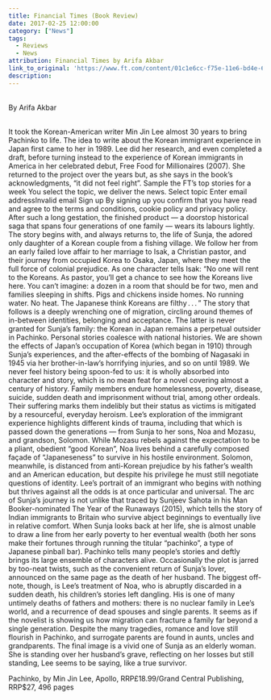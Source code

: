 ```yaml
---
title: Financial Times (Book Review)
date: 2017-02-25 12:00:00
category: ["News"]
tags:
  - Reviews
  - News
attribution: Financial Times by Arifa Akbar
link_to_original: 'https://www.ft.com/content/01c1e6cc-f75e-11e6-bd4e-68d53499ed71'
description:
---
```



<br>By Arifa Akbar

<br>It took the Korean-American writer Min Jin Lee almost 30 years to bring Pachinko to life. The idea to write about the Korean immigrant experience in Japan first came to her in 1989. Lee did her research, and even completed a draft, before turning instead to the experience of Korean immigrants in America in her celebrated debut, Free Food for Millionaires (2007). She returned to the project over the years but, as she says in the book’s acknowledgments, “it did not feel right”. Sample the FT’s top stories for a week You select the topic, we deliver the news. Select topic Enter email addressInvalid email Sign up By signing up you confirm that you have read and agree to the terms and conditions, cookie policy and privacy policy. After such a long gestation, the finished product — a doorstop historical saga that spans four generations of one family — wears its labours lightly. The story begins with, and always returns to, the life of Sunja, the adored only daughter of a Korean couple from a fishing village. We follow her from an early failed love affair to her marriage to Isak, a Christian pastor, and their journey from occupied Korea to Osaka, Japan, where they meet the full force of colonial prejudice. As one character tells Isak: “No one will rent to the Koreans. As pastor, you’ll get a chance to see how the Koreans live here. You can’t imagine: a dozen in a room that should be for two, men and families sleeping in shifts. Pigs and chickens inside homes. No running water. No heat. The Japanese think Koreans are filthy . . . ” The story that follows is a deeply wrenching one of migration, circling around themes of in-between identities, belonging and acceptance. The latter is never granted for Sunja’s family: the Korean in Japan remains a perpetual outsider in Pachinko. Personal stories coalesce with national histories. We are shown the effects of Japan’s occupation of Korea (which began in 1910) through Sunja’s experiences, and the after-effects of the bombing of Nagasaki in 1945 via her brother-in-law’s horrifying injuries, and so on until 1989. We never feel history being spoon-fed to us: it is wholly absorbed into character and story, which is no mean feat for a novel covering almost a century of history. Family members endure homelessness, poverty, disease, suicide, sudden death and imprisonment without trial, among other ordeals. Their suffering marks them indelibly but their status as victims is mitigated by a resourceful, everyday heroism. Lee’s exploration of the immigrant experience highlights different kinds of trauma, including that which is passed down the generations — from Sunja to her sons, Noa and Mozasu, and grandson, Solomon. While Mozasu rebels against the expectation to be a pliant, obedient “good Korean”, Noa lives behind a carefully composed façade of “Japaneseness” to survive in his hostile environment. Solomon, meanwhile, is distanced from anti-Korean prejudice by his father’s wealth and an American education, but despite his privilege he must still negotiate questions of identity. Lee’s portrait of an immigrant who begins with nothing but thrives against all the odds is at once particular and universal. The arc of Sunja’s journey is not unlike that traced by Sunjeev Sahota in his Man Booker-nominated The Year of the Runaways (2015), which tells the story of Indian immigrants to Britain who survive abject beginnings to eventually live in relative comfort. When Sunja looks back at her life, she is almost unable to draw a line from her early poverty to her eventual wealth (both her sons make their fortunes through running the titular “pachinko”, a type of Japanese pinball bar). Pachinko tells many people’s stories and deftly brings its large ensemble of characters alive. Occasionally the plot is jarred by too-neat twists, such as the convenient return of Sunja’s lover, announced on the same page as the death of her husband. The biggest off-note, though, is Lee’s treatment of Noa, who is abruptly discarded in a sudden death, his children’s stories left dangling. His is one of many untimely deaths of fathers and mothers: there is no nuclear family in Lee’s world, and a recurrence of dead spouses and single parents. It seems as if the novelist is showing us how migration can fracture a family far beyond a single generation. Despite the many tragedies, romance and love still flourish in Pachinko, and surrogate parents are found in aunts, uncles and grandparents. The final image is a vivid one of Sunja as an elderly woman. She is standing over her husband’s grave, reflecting on her losses but still standing, Lee seems to be saying, like a true survivor.

Pachinko, by Min Jin Lee, Apollo, RRP£18.99/Grand Central Publishing, RRP$27, 496 pages
